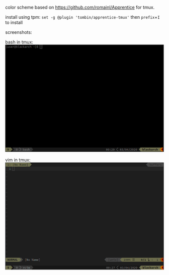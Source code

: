 color scheme based on https://github.com/romainl/Apprentice for tmux.

install using tpm:
`set -g @plugin 'tombin/apprentice-tmux'` then `prefix`+`I` to install

screenshots:

bash in tmux:
![bash-in-tmux.png](bash-in-tmux.png)

vim in tmux:
![vim-in-tmux.png](vim-in-tmux.png)
